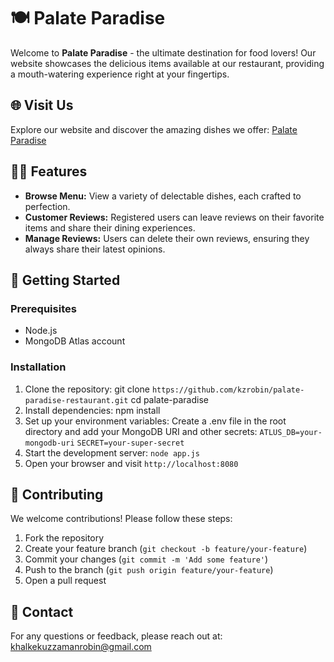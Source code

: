 # 🍽️ Palate Paradise

Welcome to **Palate Paradise** - the ultimate destination for food lovers! Our website showcases the delicious items available at our restaurant, providing a mouth-watering experience right at your fingertips.

## 🌐 Visit Us

Explore our website and discover the amazing dishes we offer: [Palate Paradise](https://palate-paradise.onrender.com/)

## 🧑‍🍳 Features

- **Browse Menu:** View a variety of delectable dishes, each crafted to perfection.
- **Customer Reviews:** Registered users can leave reviews on their favorite items and share their dining experiences.
- **Manage Reviews:** Users can delete their own reviews, ensuring they always share their latest opinions.

## 🚀 Getting Started

### Prerequisites

- Node.js
- MongoDB Atlas account

### Installation

1. Clone the repository:
   git clone `https://github.com/kzrobin/palate-paradise-restaurant.git`
   cd palate-paradise
2. Install dependencies:
   npm install
3. Set up your environment variables:
   Create a .env file in the root directory and add your MongoDB URI and other secrets:
        `ATLUS_DB=your-mongodb-uri`
        `SECRET=your-super-secret`
4. Start the development server:
        `node app.js`
5. Open your browser and visit `http://localhost:8080`

## 🤝 Contributing

We welcome contributions! Please follow these steps:

1. Fork the repository
2. Create your feature branch (`git checkout -b feature/your-feature`)
3. Commit your changes (`git commit -m 'Add some feature'`)
4. Push to the branch (`git push origin feature/your-feature`)
5. Open a pull request



## 💬 Contact

For any questions or feedback, please reach out at: khalkekuzzamanrobin@gmail.com
